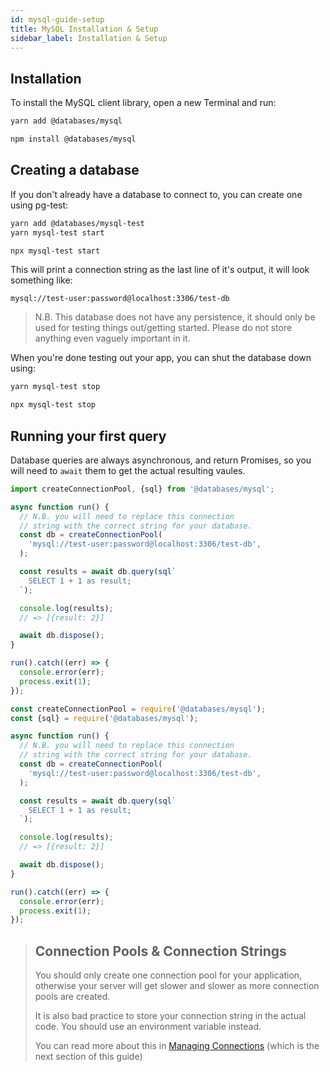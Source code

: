```yaml
---
id: mysql-guide-setup
title: MySQL Installation & Setup
sidebar_label: Installation & Setup
---
```


## Installation

To install the MySQL client library, open a new Terminal and run:

```sh
yarn add @databases/mysql
```

```sh
npm install @databases/mysql
```

## Creating a database

If you don't already have a database to connect to, you can create one using pg-test:

```sh
yarn add @databases/mysql-test
yarn mysql-test start
```

```sh
npx mysql-test start
```

This will print a connection string as the last line of it's output, it will look something like:

```
mysql://test-user:password@localhost:3306/test-db
```

> N.B. This database does not have any persistence, it should only be used for testing things out/getting started. Please do not store anything even vaguely important in it.

When you're done testing out your app, you can shut the database down using:

```sh
yarn mysql-test stop
```

```sh
npx mysql-test stop
```

## Running your first query

Database queries are always asynchronous, and return Promises, so you will need to `await` them to get the actual resulting vaules.

```typescript
import createConnectionPool, {sql} from '@databases/mysql';

async function run() {
  // N.B. you will need to replace this connection
  // string with the correct string for your database.
  const db = createConnectionPool(
    'mysql://test-user:password@localhost:3306/test-db',
  );

  const results = await db.query(sql`
    SELECT 1 + 1 as result;
  `);

  console.log(results);
  // => [{result: 2}]

  await db.dispose();
}

run().catch((err) => {
  console.error(err);
  process.exit(1);
});
```

```javascript
const createConnectionPool = require('@databases/mysql');
const {sql} = require('@databases/mysql');

async function run() {
  // N.B. you will need to replace this connection
  // string with the correct string for your database.
  const db = createConnectionPool(
    'mysql://test-user:password@localhost:3306/test-db',
  );

  const results = await db.query(sql`
    SELECT 1 + 1 as result;
  `);

  console.log(results);
  // => [{result: 2}]

  await db.dispose();
}

run().catch((err) => {
  console.error(err);
  process.exit(1);
});
```

> ## Connection Pools & Connection Strings
>
> You should only create one connection pool for your application, otherwise your server will get slower and
> slower as more connection pools are created.
>
> It is also bad practice to store your connection string in the actual code. You should use an environment
> variable instead.
>
> You can read more about this in [Managing Connections](mysql-guide-connections.md) (which is the next section of this guide)
